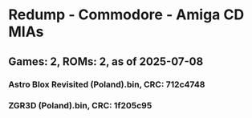 # Redump - Commodore - Amiga CD MIAs
## Games: 2, ROMs: 2, as of 2025-07-08

### Astro Blox Revisited (Poland).bin, CRC: 712c4748
### ZGR3D (Poland).bin, CRC: 1f205c95
